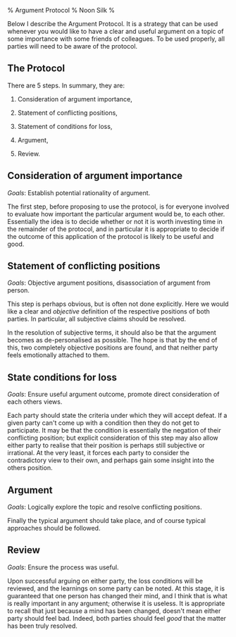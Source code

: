 % Argument Protocol
% Noon Silk
% 

<!--
    compile: pandoc ap.md -o ap.pdf
    -->

Below I describe the Argument Protocol. It is a strategy that can be used whenever
you would like to have a clear and useful argument on a topic of some importance with
some friends of colleagues. To be used properly, all parties will need to be aware of
the protocol.

The Protocol
--

There are 5 steps. In summary, they are:

  1. Consideration of argument importance,

  1. Statement of conflicting positions,

  1. Statement of conditions for loss,

  1. Argument,

  1. Review.


Consideration of argument importance
--

*Goals*: Establish potential rationality of argument.

The first step, before proposing to use the protocol, is for everyone involved to
evaluate how important the particular argument would be, to each other. Essentially
the idea is to decide whether or not it is worth investing time in the remainder of
the protocol, and in particular it is appropriate to decide if the outcome of this
application of the protocol is likely to be useful and good.


Statement of conflicting positions
--

*Goals*: Objective argument positions, disassociation of argument from person.

This step is perhaps obvious, but is often not done explicitly. Here we would like
a clear and *objective* definition of the respective positions of both parties. In
particular, all subjective claims should be resolved.

In the resolution of subjective terms, it should also be that the argument becomes as
de-personalised as possible. The hope is that by the end of this, two completely
objective positions are found, and that neither party feels emotionally attached to
them.


State conditions for loss
--

*Goals*: Ensure useful argument outcome, promote direct consideration of each others
views.

Each party should state the criteria under which they will accept defeat. If a given
party can't come up with a condition then they do not get to participate. It may be
that the condition is essentially the negation of their conflicting position; but
explicit consideration of this step may also allow either party to realise that their
position is perhaps still subjective or irrational. At the very least, it forces each
party to consider the contradictory view to their own, and perhaps gain some insight
into the others position.


Argument
--

*Goals*: Logically explore the topic and resolve conflicting positions.

Finally the typical argument should take place, and of course typical approaches
should be followed.


Review
--

*Goals*: Ensure the process was useful.

Upon successful arguing on either party, the loss conditions will be reviewed, and
the learnings on some party can be noted. At this stage, it is guaranteed that one
person has changed their mind, and I think that is what is really important in any
argument; otherwise it is useless. It is appropriate to recall that just because
a mind has been changed, doesn't mean either party should feel bad. Indeed, both
parties should feel *good* that the matter has been truly resolved.
